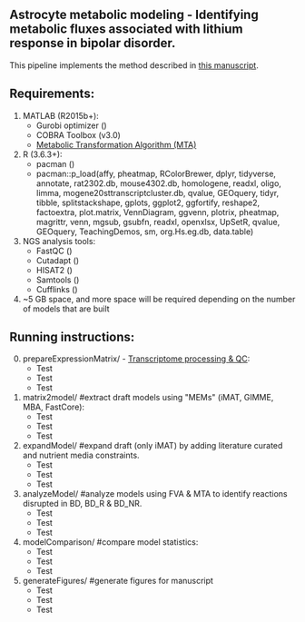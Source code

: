 ## Astrocyte metabolic modeling - Identifying metabolic fluxes associated with lithium response in bipolar disorder.
This pipeline implements the method described in [this manuscript](https://anin90.github.io/).

## Requirements:
1. MATLAB (R2015b+):
   * Gurobi optimizer ()
   * COBRA Toolbox (v3.0)
   * [Metabolic Transformation Algorithm (MTA)](https://github.com/ImNotaGit/MTA)
2. R (3.6.3+):
   * pacman ()
   * pacman::p_load(affy, pheatmap, RColorBrewer, dplyr, tidyverse, annotate, rat2302.db, mouse4302.db, homologene, 
							readxl, oligo, limma, mogene20sttranscriptcluster.db, qvalue, GEOquery, tidyr, tibble, splitstackshape, gplots, 
							ggplot2, ggfortify, reshape2, factoextra, plot.matrix, VennDiagram, ggvenn, plotrix, pheatmap, magrittr, venn, 
							mgsub, gsubfn, readxl, openxlsx, UpSetR, qvalue, GEOquery, TeachingDemos, sm, org.Hs.eg.db, data.table)
4. NGS analysis tools: 
   * FastQC ()
   * Cutadapt ()
   * HISAT2 ()
   * Samtools ()
   * Cufflinks ()
5. ~5 GB space, and more space will be required depending on the number of models that are built

## Running instructions:
0. prepareExpressionMatrix/ - <ins>Transcriptome processing & QC</ins>:
   * Test
   * Test
   * Test
1. matrix2model/ #extract draft models using "MEMs" (iMAT, GIMME, MBA, FastCore):
   * Test
   * Test
   * Test
2. expandModel/ #expand draft (only iMAT) by adding literature curated and nutrient media constraints.
   * Test
   * Test
   * Test
3. analyzeModel/ #analyze models using FVA & MTA to identify reactions disrupted in BD, BD_R & BD_NR.
   * Test
   * Test
   * Test
4. modelComparison/ #compare model statistics:
   * Test
   * Test
   * Test
5. generateFigures/ #generate figures for manuscript
   * Test
   * Test
   * Test

